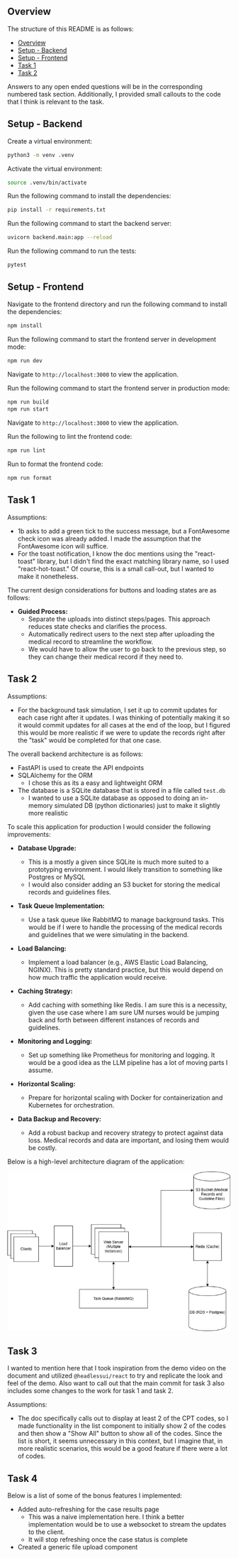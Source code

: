 ## Overview

The structure of this README is as follows:

- [Overview](#overview)
- [Setup - Backend](#setup---backend)
- [Setup - Frontend](#setup---frontend)
- [Task 1](#task-1)
- [Task 2](#task-2)

Answers to any open ended questions will be in the corresponding numbered task section. Additionally, I provided small callouts to the code that I think is relevant to the task.

## Setup - Backend

Create a virtual environment:

```bash
python3 -m venv .venv
```

Activate the virtual environment:

```bash
source .venv/bin/activate
```

Run the following command to install the dependencies:

```bash
pip install -r requirements.txt
```

Run the following command to start the backend server:

```bash
uvicorn backend.main:app --reload
```

Run the following command to run the tests:

```bash
pytest
```

## Setup - Frontend

Navigate to the frontend directory and run the following command to install the dependencies:

```bash
npm install
```

Run the following command to start the frontend server in development mode:

```bash
npm run dev
```

Navigate to `http://localhost:3000` to view the application.

Run the following command to start the frontend server in production mode:

```bash
npm run build
npm run start
```

Navigate to `http://localhost:3000` to view the application.

Run the following to lint the frontend code:

```bash
npm run lint
```

Run to format the frontend code:

```bash
npm run format
```

## Task 1

Assumptions:

- 1b asks to add a green tick to the success message, but a FontAwesome check icon was already added. I made the assumption that the FontAwesome icon will suffice.
- For the toast notification, I know the doc mentions using the "react-toast" library, but I didn't find the exact matching library name, so I used "react-hot-toast." Of course, this is a small call-out, but I wanted to make it nonetheless.

The current design considerations for buttons and loading states are as follows:

- **Guided Process:**
  - Separate the uploads into distinct steps/pages. This approach reduces state checks and clarifies the process.
  - Automatically redirect users to the next step after uploading the medical record to streamline the workflow.
  - We would have to allow the user to go back to the previous step, so they can change their medical record if they need to.

## Task 2

Assumptions:

- For the background task simulation, I set it up to commit updates for each case right after it updates. I was thinking of potentially making it so it would commit updates for all cases at the end of the loop, but I figured this would be more realistic if we were to update the records right after the "task" would be completed for that one case.

The overall backend architecture is as follows:

- FastAPI is used to create the API endpoints
- SQLAlchemy for the ORM
  - I chose this as its a easy and lightweight ORM
- The database is a SQLite database that is stored in a file called `test.db`
  - I wanted to use a SQLite database as opposed to doing an in-memory simulated DB (python dictionaries) just to make it slightly more realistic

To scale this application for production I would consider the following improvements:

- **Database Upgrade:**

  - This is a mostly a given since SQLite is much more suited to a prototyping environment. I would likely transition to something like Postgres or MySQL
  - I would also consider adding an S3 bucket for storing the medical records and guidelines files.

- **Task Queue Implementation:**

  - Use a task queue like RabbitMQ to manage background tasks. This would be if I were to handle the processing of the medical records and guidelines that we were simulating in the backend.

- **Load Balancing:**

  - Implement a load balancer (e.g., AWS Elastic Load Balancing, NGINX). This is pretty standard practice, but this would depend on how much traffic the application would receive.

- **Caching Strategy:**

  - Add caching with something like Redis. I am sure this is a necessity, given the use case where I am sure UM nurses would be jumping back and forth between different instances of records and guidelines.

- **Monitoring and Logging:**

  - Set up something like Prometheus for monitoring and logging. It would be a good idea as the LLM pipeline has a lot of moving parts I assume.

- **Horizontal Scaling:**

  - Prepare for horizontal scaling with Docker for containerization and Kubernetes for orchestration.

- **Data Backup and Recovery:**

  - Add a robust backup and recovery strategy to protect against data loss. Medical records and data are important, and losing them would be costly.

Below is a high-level architecture diagram of the application:

![High Level Architecture Diagram](anterior-diagram.png)

## Task 3

I wanted to mention here that I took inspiration from the demo video on the document and utilized `@headlessui/react` to try and replicate the look and feel of the demo. Also want to call out that the main commit for task 3 also includes some changes to the work for task 1 and task 2.

Assumptions:

- The doc specifically calls out to display at least 2 of the CPT codes, so I made functionality in the list component to initially show 2 of the codes and then show a "Show All" button to show all of the codes. Since the list is short, it seems unnecessary in this context, but I imagine that, in more realistic scenarios, this would be a good feature if there were a lot of codes.

## Task 4

Below is a list of some of the bonus features I implemented:

- Added auto-refreshing for the case results page
  - This was a naive implementation here. I think a better implementation would be to use a websocket to stream the updates to the client.
  - It will stop refreshing once the case status is complete
- Created a generic file upload component
